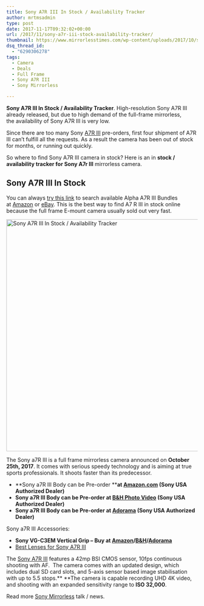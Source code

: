 ```yaml
---
title: Sony A7R III In Stock / Availability Tracker
author: mrtmsadmin
type: post
date: 2017-11-17T09:32:02+00:00
url: /2017/11/sony-a7r-iii-stock-availability-tracker/
thumbnail: https://www.mirrorlesstimes.com/wp-content/uploads/2017/10/sony-a7r-iii-750x550.jpg
dsq_thread_id:
  - "6290306278"
tags:
  - Camera
  - Deals
  - Full Frame
  - Sony A7R III
  - Sony Mirrorless

---
```

**Sony A7R III In Stock / Availability Tracker**. High-resolution Sony A7R III already released, but due to high demand of the full-frame mirrorless, the availability of Sony A7R III is very low.

Since there are too many Sony <a href="https://aax-us-east.amazon-adsystem.com/x/c/QiIjWh52UXJMlaGGpqt7Qt4AAAFfyUIwmwEAAAFKAeeDh10/https://assoc-redirect.amazon.com/g/r/http://www.amazon.com/Sony-42-4MP-Full-frame-Mirrorless-Interchangeable-Lens/dp/B076TGDHPT/ref=as_at/?imprToken=WYVIwqXHpI8x01FSbKL39w&slotNum=0&&linkCode=sl1&tag=daicamnew-20&linkId=377ceaa932662b6550285516df9426fc" target="_blank" rel="nofollow noopener">A7R III</a> pre-orders, first four shipment of A7R III can’t fulfill all the requests. As a result the camera has been out of stock for months, or running out quickly.

So where to find Sony A7R III camera in stock? Here is an in **stock / availability tracker for Sony A7r III** mirrorless camera.<!--more-->

## Sony A7R III In Stock

You can always <a href="https://aax-us-east.amazon-adsystem.com/x/c/QiIjWh52UXJMlaGGpqt7Qt4AAAFfyUIwmwEAAAFKAeeDh10/https://assoc-redirect.amazon.com/g/r/http://amzn.to/2yCWlys/ref=as_at?linkCode=w61&imprToken=WYVIwqXHpI8x01FSbKL39w&slotNum=1" target="_blank" rel="nofollow external noopener noreferrer" data-wpel-link="external">try this link</a> to search available Alpha A7R III Bundles at <a href="https://aax-us-east.amazon-adsystem.com/x/c/QiIjWh52UXJMlaGGpqt7Qt4AAAFfyUIwmwEAAAFKAeeDh10/https://assoc-redirect.amazon.com/g/r/http://amzn.to/2yCWlys/ref=as_at?linkCode=w61&imprToken=WYVIwqXHpI8x01FSbKL39w&slotNum=2" target="_blank" rel="nofollow external noopener noreferrer" data-wpel-link="external">Amazon</a> or <a href="http://rover.ebay.com/rover/1/711-53200-19255-0/1?icep_ff3=9&pub=5575061265&toolid=10001&campid=5337389939&customid=&icep_uq=Sony+A7R+III&icep_sellerId=&icep_ex_kw=&icep_sortBy=12&icep_catId=625&icep_minPrice=&icep_maxPrice=&ipn=psmain&icep_vectorid=229466&kwid=902099&mtid=824&kw=lg" target="_blank" rel="nofollow external noopener noreferrer" data-wpel-link="external">eBay</a>. This is the best way to find A7 R III in stock online because the full frame E-mount camera usually sold out very fast.

[<img class="aligncenter wp-image-1327 size-full" title="Sony A7R III In Stock / Availability Tracker" src="https://i1.wp.com/www.mirrorlesstimes.com/wp-content/uploads/2017/10/sony-a7r-iii.jpg?resize=600%2C610&#038;ssl=1" alt="Sony A7R III In Stock / Availability Tracker" width="600" height="610" srcset="https://i1.wp.com/www.mirrorlesstimes.com/wp-content/uploads/2017/10/sony-a7r-iii.jpg?w=1000&ssl=1 1000w, https://i1.wp.com/www.mirrorlesstimes.com/wp-content/uploads/2017/10/sony-a7r-iii.jpg?resize=295%2C300&ssl=1 295w, https://i1.wp.com/www.mirrorlesstimes.com/wp-content/uploads/2017/10/sony-a7r-iii.jpg?resize=768%2C780&ssl=1 768w, https://i1.wp.com/www.mirrorlesstimes.com/wp-content/uploads/2017/10/sony-a7r-iii.jpg?resize=700%2C711&ssl=1 700w" sizes="(max-width: 600px) 100vw, 600px" data-recalc-dims="1" />][1]

The Sony a7R III is a full frame mirrorless camera announced on **October 25th, 2017**. It comes with serious speedy technology and is aiming at true sports professionals. It shoots faster than its predecessor.

  * **Sony a7R III Body can be Pre-order ****at <a href="https://aax-us-east.amazon-adsystem.com/x/c/QiIjWh52UXJMlaGGpqt7Qt4AAAFfyUIwmwEAAAFKAeeDh10/https://assoc-redirect.amazon.com/g/r/https://www.amazon.com/Sony-42-4MP-Full-frame-Mirrorless-Interchangeable-Lens/dp/B076TGDHPT/ref=as_at?creativeASIN=B076TGDHPT&linkCode=w61&imprToken=WYVIwqXHpI8x01FSbKL39w&slotNum=3&tag=daicamnew-20" target="_blank" rel="nofollow external noopener noreferrer" data-wpel-link="external" data-amzn-asin="B076TGDHPT">Amazon.com</a> (Sony USA Authorized Dealer)**
  * **Sony a7R III Body can be Pre-order at <a href="https://www.bhphotovideo.com/c/product/1369441-REG/sony_ilce7rm2_b_alpha_a7r_iii_mirrorless.html/BI/20175/KBID/14249" target="_blank" rel="nofollow external noopener noreferrer" data-wpel-link="external">B&H Photo Video</a> (Sony USA Authorized Dealer)**
  * **Sony a7R III Body can be Pre-order at <a href="https://adorama.evyy.net/c/63923/51926/1036?u=https%3A%2F%2Fwww.adorama.com%2Fisoa7r3.html" target="_blank" rel="nofollow external noopener noreferrer" data-wpel-link="external">Adorama</a> (Sony USA Authorized Dealer)**

Sony a7R III Accessories:

  * **Sony VG-C3EM Vertical Grip – Buy at <a href="https://aax-us-east.amazon-adsystem.com/x/c/QiIjWh52UXJMlaGGpqt7Qt4AAAFfyUIwmwEAAAFKAeeDh10/https://assoc-redirect.amazon.com/g/r/https://www.amazon.com/Nikon-MB-D18-Battery-Grip-D850/dp/B0754B3P4Z/ref=as_at?creativeASIN=B0754B3P4Z&linkCode=w61&imprToken=WYVIwqXHpI8x01FSbKL39w&slotNum=4&tag=daicamnew-20" target="_blank" rel="nofollow external noopener noreferrer" data-wpel-link="external" data-amzn-asin="B0754B3P4Z">Amazon</a>/<a href="https://www.bhphotovideo.com/c/product/1357398-REG/nikon_mb_d18_multi_power_battery.html/BI/20175/KBID/14249" target="_blank" rel="nofollow external noopener noreferrer" data-wpel-link="external">B&H</a>/<a href="https://adorama.evyy.net/c/63923/51926/1036?u=https%3A%2F%2Fwww.adorama.com%2Finkmbd18.html" target="_blank" rel="nofollow external noopener noreferrer" data-wpel-link="external">Adorama</a>**
  * <a href="https://www.dailycameranews.com/2017/10/best-lenses-sony-a7r-iii/" rel="bookmark">Best Lenses for Sony A7R III</a>

The [Sony A7R III][2] features a 42mp BSI CMOS sensor, 10fps continuous shooting with AF.  The camera comes with an updated design, which includes dual SD card slots, and 5-axis sensor based image stabilisation with up to 5.5 stops.** **The camera is capable recording UHD 4K video, and shooting with an expanded sensitivity range to **ISO 32,000**.

Read more [Sony Mirrorless][3] talk / news.

 [1]: https://i1.wp.com/www.mirrorlesstimes.com/wp-content/uploads/2017/10/sony-a7r-iii.jpg?ssl=1
 [2]: https://www.mirrorlesstimes.com/tags/sony-a7r-iii/
 [3]: https://www.mirrorlesstimes.com/tags/sony-mirrorless/